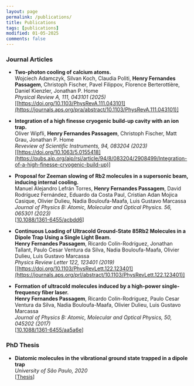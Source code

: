 ```yaml
---
layout: page
permalink: /publications/
title: Publications
tags: [publications]
modified: 01-05-2025
comments: false
---
```


### Journal Articles

* **Two-photon cooling of calcium atoms.** <br />
  Wojciech Adamczyk, Silvan Koch, Claudia Politi, **Henry Fernandes Passagem**, Christoph Fischer, Pavel Filippov, Florence Berterottière, Daniel Kienzler, Jonathan P. Home <br />
  *Physical Review A, 111, 043101 (2025)*<br />
  [[https://doi.org/10.1103/PhysRevA.111.043101](https://journals.aps.org/pra/abstract/10.1103/PhysRevA.111.043101)]<br />

* **Integration of a high finesse cryogenic build-up cavity with an ion trap.** <br />
  Oliver Wipfli, **Henry Fernandes Passagem**, Christoph Fischer, Matt Grau, Jonathan P. Home <br />
  *Reveview of Scientific Instruments, 94, 083204 (2023)*<br />
  [[https://doi.org/10.1063/5.0155418](https://pubs.aip.org/aip/rsi/article/94/8/083204/2908499/Integration-of-a-high-finesse-cryogenic-build-up)]<br />

* **Proposal for Zeeman slowing of Rb2 molecules in a supersonic beam, inducing internal cooling.** <br />
  Manuel Alejandro Lefrán Torres, **Henry Fernandes Passagem**, David Rodríguez Fernández, Eduardo da Costa Paul, Cristian Adan Mojica Casique, Olivier Dulieu, Nadia Bouloufa-Maafa, Luis Gustavo Marcassa <br />
  *Journal of Physics B: Atomic, Molecular and Optical Physics. 56, 065301 (2023)*<br />
  [[10.1088/1361-6455/acbdd6](https://iopscience.iop.org/article/10.1088/1361-6455/acbdd6)]<br />

* **Continuous Loading of Ultracold Ground-State  85Rb2 Molecules in a Dipole Trap Using a Single Light Beam.** <br />
  **Henry Fernandes Passagem**, Ricardo Colín-Rodríguez, Jonathan Tallant, Paulo Cesar Ventura da Silva, Nadia Bouloufa-Maafa, Olivier Dulieu, Luis Gustavo Marcassa <br />
  *Physics Review Letter 122, 123401 (2019)*<br />
  [[https://doi.org/10.1103/PhysRevLett.122.123401](https://journals.aps.org/prl/abstract/10.1103/PhysRevLett.122.123401)]<br />

* **Formation of ultracold molecules induced by a high-power single-frequency fiber laser.** <br />
  **Henry Fernandes Passagem**, Ricardo Colín-Rodríguez, Paulo Cesar Ventura da Silva, Nadia Bouloufa-Maafa, Olivier Dulieu, Luis Gustavo Marcassa <br />
  *Journal of Physics B: Atomic, Molecular and Optical Physics, 50, 045202 (2017)*<br />
  [[10.1088/1361-6455/aa5a6e](https://iopscience.iop.org/article/10.1088/1361-6455/aa5a6e/meta)]<br />

### PhD Thesis

* **Diatomic molecules in the vibrational ground state trapped in a dipole trap** <br />
  *University of São Paulo, 2020* <br />
  [[Thesis](https://www.teses.usp.br/teses/disponiveis/76/76131/tde-13052020-133636/publico/HenryFernandesPassagem_DO_corrigida.pdf)] <br />


